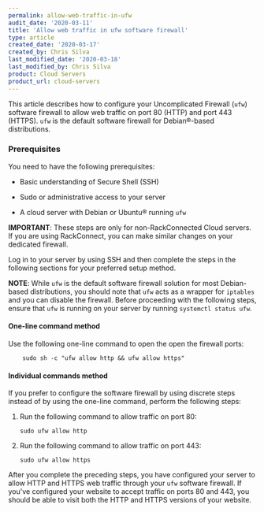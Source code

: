 ```yaml
---
permalink: allow-web-traffic-in-ufw
audit_date: '2020-03-11'
title: 'Allow web traffic in ufw software firewall'
type: article
created_date: '2020-03-17'
created_by: Chris Silva
last_modified_date: '2020-03-18'
last_modified_by: Chris Silva
product: Cloud Servers
product_url: cloud-servers
---
```

This article describes how to configure your Uncomplicated Firewall (`ufw`) software firewall to allow web traffic on port 80 (HTTP) and port 443 (HTTPS). `ufw` is the default software firewall for Debian&reg;-based distributions. 

### Prerequisites

You need to have the following prerequisites:

- Basic understanding of Secure Shell (SSH)

- Sudo or administrative access to your server

- A cloud server with Debian or Ubuntu&reg; running `ufw`

**IMPORTANT**: These steps are only for non-RackConnected Cloud servers. If you are using RackConnect, you can make similar changes on your dedicated firewall. 

Log in to your server by using SSH and then complete the steps in the following sections for
your preferred setup method.

**NOTE**: While `ufw` is the default software firewall solution for most Debian-based distributions, you should note that `ufw` acts as a wrapper for `iptables` and you can disable the firewall. Before proceeding with the following steps, ensure that `ufw` is running on your server by running ``systemctl status ufw``.

#### One-line command method

Use the following one-line command to open the open the firewall ports:

        sudo sh -c "ufw allow http && ufw allow https"
        
#### Individual commands method

If you prefer to configure the software firewall by using discrete steps instead of by using the
one-line command, perform the following steps:

1.  Run the following command to allow traffic on port 80:

        sudo ufw allow http
        
2.  Run the following command to allow traffic on port 443:

        sudo ufw allow https

After you complete the preceding steps, you have configured your server to allow HTTP and HTTPS web traffic through your `ufw` software firewall. If you've configured your website to accept traffic on ports 80 and 443, you should be able to visit both the HTTP and HTTPS versions of your website. 
